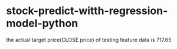 # stock-predict-witth-regression-model-python
the actual target price(CLOSE price) of testing feature data is 717.65 

